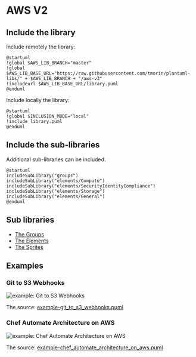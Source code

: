 # AWS V2

## Include the library

Include remotely the library:
```plantuml
@startuml
!global $AWS_LIB_BRANCH="master"
!global $AWS_LIB_BASE_URL="https://raw.githubusercontent.com/tmorin/plantuml-libs/" + $AWS_LIB_BRANCH + "/aws-v3"
!includeurl $AWS_LIB_BASE_URL/library.puml
@enduml
```

Include locally the library:
```plantuml
@startuml
!global $INCLUSION_MODE="local"
!include library.puml
@enduml
```

## Include the sub-libraries

Additional sub-libraries can be included.

```plantuml
@startuml
includeSubLibrary("groups")
includeSubLibrary("elements/Compute")
includeSubLibrary("elements/SecurityIdentityCompliance")
includeSubLibrary("elements/Storage")
includeSubLibrary("elements/General")
@enduml
```

## Sub libraries

- [The Groups](groups.md)
- [The Elements](elements/README.md)
- [The Sprites](sprites.md)

## Examples

### Git to S3 Webhooks

![example: Git to S3 Webhooks](http://www.plantuml.com/plantuml/proxy?src=https://raw.githubusercontent.com/tmorin/plantuml-libs/master/aws-v3/example-git_to_s3_webhooks.puml&fmt=png)

The source: [example-git_to_s3_webhooks.puml](example-git_to_s3_webhooks.puml)

### Chef Automate Architecture on AWS

![example: Chef Automate Architecture on AWS](http://www.plantuml.com/plantuml/proxy?src=https://raw.githubusercontent.com/tmorin/plantuml-libs/master/aws-v3/example-chef_automate_architecture_on_aws.puml&fmt=png)

The source: [example-chef_automate_architecture_on_aws.puml](example-chef_automate_architecture_on_aws.puml)
